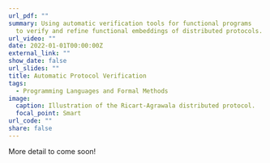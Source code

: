 ```yaml
---
url_pdf: ""
summary: Using automatic verification tools for functional programs
  to verify and refine functional embeddings of distributed protocols.
url_video: ""
date: 2022-01-01T00:00:00Z
external_link: ""
show_date: false
url_slides: ""
title: Automatic Protocol Verification
tags:
  - Programming Languages and Formal Methods
image:
  caption: Illustration of the Ricart-Agrawala distributed protocol.
  focal_point: Smart
url_code: ""
share: false
---
```

More detail to come soon!
